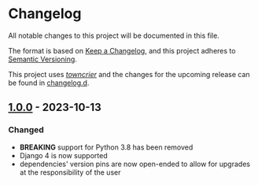 # Changelog
All notable changes to this project will be documented in this file.

The format is based on [Keep a Changelog](https://keepachangelog.com/en/1.0.0/),
and this project adheres to [Semantic Versioning](https://semver.org/spec/v2.0.0.html).

This project uses [*towncrier*](https://towncrier.readthedocs.io/) and the changes for the
upcoming release can be found in [changelog.d](changelog.d).

<!-- towncrier release notes start -->

## [1.0.0](https://github.com/reef-technologies/django-business-metrics/releases/tag/v1.0.0) - 2023-10-13

### Changed

- **BREAKING** support for Python 3.8 has been removed
- Django 4 is now supported
- dependencies' version pins are now open-ended to allow for upgrades at the responsibility of the user
